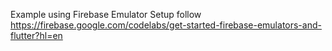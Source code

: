 Example using Firebase Emulator 
Setup follow https://firebase.google.com/codelabs/get-started-firebase-emulators-and-flutter?hl=en

